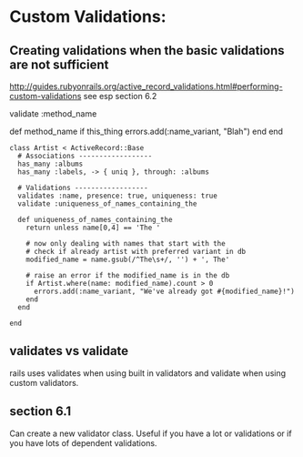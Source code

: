 # Custom Validations:
## Creating validations when the basic validations are not sufficient

http://guides.rubyonrails.org/active_record_validations.html#performing-custom-validations
see esp section 6.2


validate :method_name

def method_name
  if this_thing
    errors.add(:name_variant, "Blah")
  end
end

```
class Artist < ActiveRecord::Base
  # Associations ------------------
  has_many :albums
  has_many :labels, -> { uniq }, through: :albums

  # Validations ------------------
  validates :name, presence: true, uniqueness: true
  validate :uniqueness_of_names_containing_the

  def uniqueness_of_names_containing_the
    return unless name[0,4] == 'The '

    # now only dealing with names that start with the
    # check if already artist with preferred variant in db
    modified_name = name.gsub(/^The\s+/, '') + ', The'

    # raise an error if the modified_name is in the db
    if Artist.where(name: modified_name).count > 0
      errors.add(:name_variant, "We've already got #{modified_name}!")
    end
  end

end
```
## validates vs validate
rails uses validates when using built in validators and validate when using custom validators.

## section 6.1
Can create a new validator class. Useful if you have a lot or validations or if you have lots of dependent validations.
